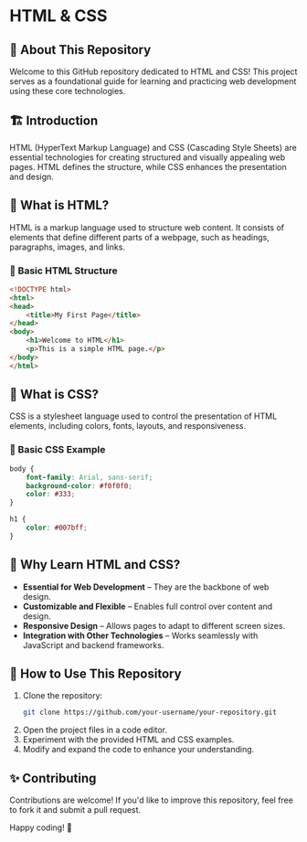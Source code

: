 # HTML & CSS

## 📌 About This Repository

Welcome to this GitHub repository dedicated to HTML and CSS! This project serves as a foundational guide for learning and practicing web development using these core technologies.

## 🏗 Introduction

HTML (HyperText Markup Language) and CSS (Cascading Style Sheets) are essential technologies for creating structured and visually appealing web pages. HTML defines the structure, while CSS enhances the presentation and design.

## 📜 What is HTML?

HTML is a markup language used to structure web content. It consists of elements that define different parts of a webpage, such as headings, paragraphs, images, and links.

### 📝 Basic HTML Structure

```html
<!DOCTYPE html>
<html>
<head>
    <title>My First Page</title>
</head>
<body>
    <h1>Welcome to HTML</h1>
    <p>This is a simple HTML page.</p>
</body>
</html>
```

## 🎨 What is CSS?

CSS is a stylesheet language used to control the presentation of HTML elements, including colors, fonts, layouts, and responsiveness.

### 🎨 Basic CSS Example

```css
body {
    font-family: Arial, sans-serif;
    background-color: #f0f0f0;
    color: #333;
}

h1 {
    color: #007bff;
}
```

## 🚀 Why Learn HTML and CSS?

- **Essential for Web Development** – They are the backbone of web design.
- **Customizable and Flexible** – Enables full control over content and design.
- **Responsive Design** – Allows pages to adapt to different screen sizes.
- **Integration with Other Technologies** – Works seamlessly with JavaScript and backend frameworks.

## 🎯 How to Use This Repository

1. Clone the repository:
   ```sh
   git clone https://github.com/your-username/your-repository.git
   ```
2. Open the project files in a code editor.
3. Experiment with the provided HTML and CSS examples.
4. Modify and expand the code to enhance your understanding.

## ✨ Contributing

Contributions are welcome! If you'd like to improve this repository, feel free to fork it and submit a pull request.

Happy coding! 🚀

